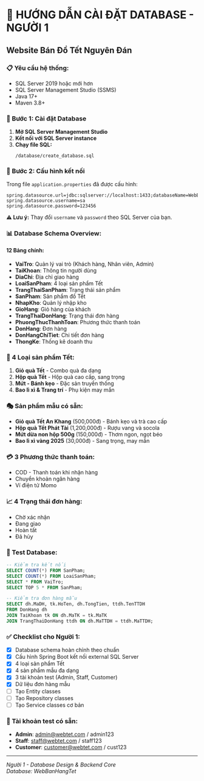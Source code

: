 # 🎯 HƯỚNG DẪN CÀI ĐẶT DATABASE - NGƯỜI 1
## Website Bán Đồ Tết Nguyên Đán

### 📋 Yêu cầu hệ thống:
- SQL Server 2019 hoặc mới hơn
- SQL Server Management Studio (SSMS)
- Java 17+
- Maven 3.8+

### 🚀 Bước 1: Cài đặt Database

1. **Mở SQL Server Management Studio**
2. **Kết nối với SQL Server instance**
3. **Chạy file SQL:**
   ```
   /database/create_database.sql
   ```

### 🔧 Bước 2: Cấu hình kết nối

Trong file `application.properties` đã được cấu hình:
```properties
spring.datasource.url=jdbc:sqlserver://localhost:1433;databaseName=WebBanHangTet
spring.datasource.username=sa
spring.datasource.password=123456
```

**⚠️ Lưu ý:** Thay đổi `username` và `password` theo SQL Server của bạn.

### 📊 Database Schema Overview:

#### 12 Bảng chính:
- **VaiTro**: Quản lý vai trò (Khách hàng, Nhân viên, Admin)
- **TaiKhoan**: Thông tin người dùng
- **DiaChi**: Địa chỉ giao hàng
- **LoaiSanPham**: 4 loại sản phẩm Tết
- **TrangThaiSanPham**: Trạng thái sản phẩm
- **SanPham**: Sản phẩm đồ Tết
- **NhapKho**: Quản lý nhập kho
- **GioHang**: Giỏ hàng của khách
- **TrangThaiDonHang**: Trạng thái đơn hàng
- **PhuongThucThanhToan**: Phương thức thanh toán
- **DonHang**: Đơn hàng
- **DonHangChiTiet**: Chi tiết đơn hàng
- **ThongKe**: Thống kê doanh thu

### 🎨 4 Loại sản phẩm Tết:
1. **Giỏ quà Tết** - Combo quà đa dạng
2. **Hộp quà Tết** - Hộp quà cao cấp, sang trọng
3. **Mứt - Bánh kẹo** - Đặc sản truyền thống
4. **Bao lì xì & Trang trí** - Phụ kiện may mắn

### 🎭 Sản phẩm mẫu có sẵn:
- **Giỏ quà Tết An Khang** (500,000đ) - Bánh kẹo và trà cao cấp
- **Hộp quà Tết Phát Tài** (1,200,000đ) - Rượu vang và socola
- **Mứt dừa non hộp 500g** (150,000đ) - Thơm ngon, ngọt béo
- **Bao lì xì vàng 2025** (30,000đ) - Sang trọng, may mắn

### 💳 3 Phương thức thanh toán:
- COD - Thanh toán khi nhận hàng
- Chuyển khoản ngân hàng
- Ví điện tử Momo

### 📈 4 Trạng thái đơn hàng:
- Chờ xác nhận
- Đang giao
- Hoàn tất
- Đã hủy

### 🧪 Test Database:
```sql
-- Kiểm tra kết nối
SELECT COUNT(*) FROM SanPham;
SELECT COUNT(*) FROM LoaiSanPham;
SELECT * FROM VaiTro;
SELECT TOP 5 * FROM SanPham;

-- Kiểm tra đơn hàng mẫu
SELECT dh.MaDH, tk.HoTen, dh.TongTien, ttdh.TenTTDH
FROM DonHang dh
JOIN TaiKhoan tk ON dh.MaTK = tk.MaTK
JOIN TrangThaiDonHang ttdh ON dh.MaTTDH = ttdh.MaTTDH;
```

### ✅ Checklist cho Người 1:
- [x] Database schema hoàn chỉnh theo chuẩn
- [x] Cấu hình Spring Boot kết nối external SQL Server
- [x] 4 loại sản phẩm Tết
- [x] 4 sản phẩm mẫu đa dạng
- [x] 3 tài khoản test (Admin, Staff, Customer)
- [x] Dữ liệu đơn hàng mẫu
- [ ] Tạo Entity classes
- [ ] Tạo Repository classes  
- [ ] Tạo Service classes cơ bản

### 👥 Tài khoản test có sẵn:
- **Admin**: admin@webtet.com / admin123
- **Staff**: staff@webtet.com / staff123  
- **Customer**: customer@webtet.com / cust123

---
*Người 1 - Database Design & Backend Core*  
*Database: WebBanHangTet*
